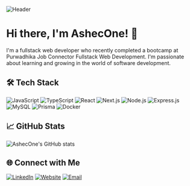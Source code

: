 ![Header](https://raw.githubusercontent.com/AshecOne/AshecOne/main/header.png)

# Hi there, I'm AshecOne! 👋

I'm a fullstack web developer who recently completed a bootcamp at Purwadhika Job Connector Fullstack Web Development. I'm passionate about learning and growing in the world of software development.

## 🛠 Tech Stack

![JavaScript](https://img.shields.io/badge/-JavaScript-05122A?style=flat&logo=javascript)
![TypeScript](https://img.shields.io/badge/-TypeScript-05122A?style=flat&logo=typescript)
![React](https://img.shields.io/badge/-React-05122A?style=flat&logo=react)
![Next.js](https://img.shields.io/badge/-Next.js-05122A?style=flat&logo=next.js)
![Node.js](https://img.shields.io/badge/-Node.js-05122A?style=flat&logo=node.js)
![Express.js](https://img.shields.io/badge/-Express.js-05122A?style=flat&logo=express)
![MySQL](https://img.shields.io/badge/-MySQL-05122A?style=flat&logo=mysql)
![Prisma](https://img.shields.io/badge/-Prisma-05122A?style=flat&logo=prisma)
![Docker](https://img.shields.io/badge/-Docker-05122A?style=flat&logo=docker)

## 📈 GitHub Stats

![AshecOne's GitHub stats](https://github-readme-stats.vercel.app/api?username=AshecOne&show_icons=true&theme=radical)

## 🌐 Connect with Me

[![LinkedIn](https://img.shields.io/badge/-LinkedIn-05122A?style=flat&logo=linkedin)](https://www.linkedin.com/in/ashecone/)
[![Website](https://img.shields.io/badge/-Website-05122A?style=flat&logo=vercel)](https://ashecone.vercel.app/)
[![Email](https://img.shields.io/badge/-Email-05122A?style=flat&logo=gmail)](mailto:ashecone@gmail.com)
